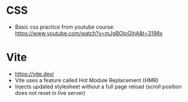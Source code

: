 # CSS
- Basic css practice from youtube course: https://www.youtube.com/watch?v=mJgBOIoGihA&t=3198s
# Vite
- https://vite.dev/
- Vite uses a feature called Hot Module Replacement (HMR)
- Injects updated stylesheet without a full page reload (scroll position does not reset in live server)
